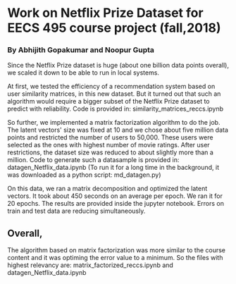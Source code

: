 # Work on Netflix Prize Dataset for EECS 495 course project (fall,2018)
### By Abhijith Gopakumar and Noopur Gupta


Since the Netflix Prize dataset is huge (about one billion data points overall), we scaled it down to be able to run in local systems. 

At first, we tested the efficiency of a recommendation system based on user similarity matrices, in this new dataset. But it turned out that such an algorithm would require a bigger subset of the Netflix Prize dataset to predict with reliability.
Code is provided in: similarity_matrices_reccs.ipynb

So further, we implemented a matrix factorization algorithm to do the job. The latent vectors' size was fixed at 10 and we chose about five million data points and restricted the number of users to 50,000. These users were selected as the ones with highest number of movie ratings. After user restrictions, the dataset size was reduced to about slightly more than a million. 
Code to generate such a datasample is provided in: datagen_Netflix_data.ipynb
(To run it for a long time in the background, it was downloaded as a python script: md_datagen.py)

On this data, we ran a matrix decomposition and optimized the latent vectors. It took about 450 seconds on an average per epoch. We ran it for 20 epochs. The results are provided inside the jupyter notebook. Errors on train and test data are reducing simultaneously. 

## Overall,
The algorithm based on matrix factorization was more similar to the course content and it was optiming the error value to a minimum. So the files with highest relevancy are: matrix_factorized_reccs.ipynb and datagen_Netflix_data.ipynb
